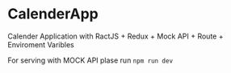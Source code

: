 # CalenderApp
Calender Application with RactJS + Redux + Mock API + Route + Enviroment Varibles

For serving with MOCK API plase run `npm run dev`
